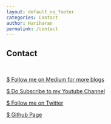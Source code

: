 ```yaml
---
layout: default_no_footer
categories: Contact
author: Hariharan
permalink: /contact
---
```


<h2>Contact</h2>
&nbsp;

[$ Follow me on Medium for more blogs](https://medium.com/@hariharan252001)
&nbsp;

[$ Do Subscribe to my Youtube Channel](https://www.youtube.com/channel/UCptIRY5c_Yi5SvrNmCxScVA/featured)
&nbsp;

[$ Follow me on Twitter](https://twitter.com/Corruptedhari)
&nbsp;

[$ Github Page](https://github.com/exthari)
&nbsp;
